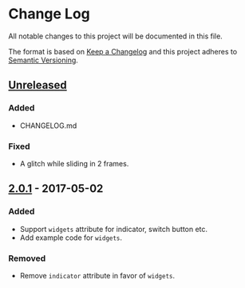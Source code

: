 # Change Log
All notable changes to this project will be documented in this file.

The format is based on [Keep a Changelog](http://keepachangelog.com/)
and this project adheres to [Semantic Versioning](http://semver.org/).

## [Unreleased]
### Added
- CHANGELOG.md
### Fixed
- A glitch while sliding in 2 frames.

## [2.0.1] - 2017-05-02
### Added
- Support `widgets` attribute for indicator, switch button etc.
- Add example code for `widgets`.
### Removed
- Remove `indicator` attribute in favor of `widgets`.


[Unreleased]: https://github.com/amio/re-carousel/compare/v2.0.2...HEAD
[2.0.2]: https://github.com/amio/re-carousel/compare/v2.0.2...v2.0.1
[2.0.1]: https://github.com/amio/re-carousel/compare/v2.0.1...v1.2.6
